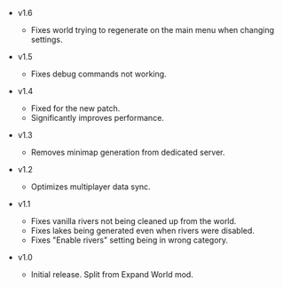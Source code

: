 - v1.6
  - Fixes world trying to regenerate on the main menu when changing settings.

- v1.5
  - Fixes debug commands not working.

- v1.4
  - Fixed for the new patch.
  - Significantly improves performance.

- v1.3
  - Removes minimap generation from dedicated server.

- v1.2
  - Optimizes multiplayer data sync.

- v1.1
  - Fixes vanilla rivers not being cleaned up from the world.
  - Fixes lakes being generated even when rivers were disabled.
  - Fixes "Enable rivers" setting being in wrong category.

- v1.0
  - Initial release. Split from Expand World mod.
